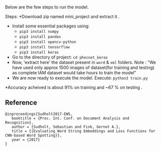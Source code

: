 Below are the few steps to run the model.

Steps:
*Download zip named mini_project and extract it . 
* Install some essential packages using:
	- `pip3 install numpy`
	- `pip3 install pandas`
	- `pip3 install opencv-python`
	- `pip3 install tensorflow`
	- `pip3 install keras`
* Go to the directory of project: `cd phocnet_keras`
* Now, 'extract here' the dataset present in `word` & `xml` folders.
Note : "We have used only approx 1500 images of dataset(for training and testing) 
		as complete IAM dataset would take hours to train the model"
* We are now ready to execute the model. Execute: `python3 train.py`

*Accuracy acheived is about 91% on training and ~67 % on testing . 

## Reference
```
@inproceedings{Sudholt2017-EWS,
   booktitle = {Proc. Int. Conf. on Document Analysis and Recognition},
   author = {Sudholt, Sebastian and Fink, Gernot A.},
   title = {{Evaluating Word String Embeddings and Loss Functions for CNN-based Word Spotting}},
   year = {2017}
}
```
